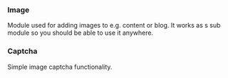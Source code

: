### Image

Module used for adding images to e.g. content or blog. 
It works as s sub module so you should be able 
to use it anywhere. 

### Captcha

Simple image captcha functionality.

